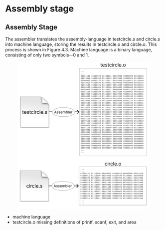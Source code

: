 # Assembly stage

## Assembly Stage

The assembler translates the assembly-language in testcircle.s and circle.s into machine language, storing the results in testcircle.o and circle.o. This process is shown in Figure 4.3. Machine language is a binary language, consisting of only two symbols--0 and 1.

<figure><img src="../../.gitbook/assets/Group 31.png" alt="" width="563"><figcaption></figcaption></figure>

* machine language&#x20;
* testcircle.o missing definitions of printf, scanf, exit, and area
